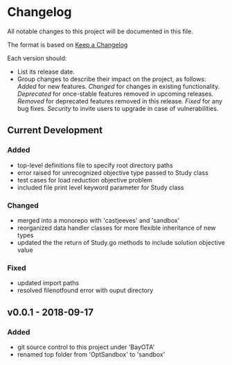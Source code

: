 # Changelog
All notable changes to this project will be documented in this file.

The format is based on [Keep a Changelog](http://keepachangelog.com/en/1.0.0/)

Each version should:
- List its release date.
- Group changes to describe their impact on the project, as follows:
*Added* for new features.
*Changed* for changes in existing functionality.
*Deprecated* for once-stable features removed in upcoming releases.
*Removed* for deprecated features removed in this release.
*Fixed* for any bug fixes.
*Security* to invite users to upgrade in case of vulnerabilities.

## Current Development
### Added
- top-level definitions file to specify root directory paths
- error raised for unrecognized objective type passed to Study class
- test cases for load reduction objective problem
- included file print level keyword parameter for Study class

### Changed
- merged into a monorepo with 'castjeeves' and 'sandbox'
- reorganized data handler classes for more flexible inheritance of new types
- updated the the return of Study.go methods to include solution objective value

### Fixed
- updated import paths
- resolved filenotfound error with ouput directory

## v0.0.1 - 2018-09-17
### Added
- git source control to this project under 'BayOTA'
- renamed top folder from 'OptSandbox' to 'sandbox'
